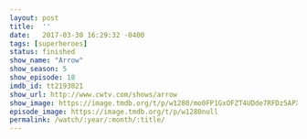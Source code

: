 ```yaml
---
layout: post
title:  ''
date:   2017-03-30 16:29:32 -0400
tags: [superheroes]
status: finished
show_name: "Arrow"
show_season: 5
show_episode: 18
imdb_id: tt2193021
show_url: http://www.cwtv.com/shows/arrow
show_image: https://image.tmdb.org/t/p/w1280/mo0FP1GxOFZT4UDde7RFDz5APXF.jpg
episode_image: https://image.tmdb.org/t/p/w1280null
permalink: /watch/:year/:month/:title/
---
```

